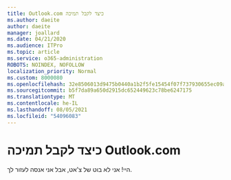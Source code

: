 ```yaml
---
title: Outlook.com כיצד לקבל תמיכה
ms.author: daeite
author: daeite
manager: joallard
ms.date: 04/21/2020
ms.audience: ITPro
ms.topic: article
ms.service: o365-administration
ROBOTS: NOINDEX, NOFOLLOW
localization_priority: Normal
ms.custom: 8000080
ms.openlocfilehash: 32e8506013d9475b0440a1b2f5fe15454f07f737930655ec09aab7683d5f39e5
ms.sourcegitcommit: b5f7da89a650d2915dc652449623c78be6247175
ms.translationtype: MT
ms.contentlocale: he-IL
ms.lasthandoff: 08/05/2021
ms.locfileid: "54096083"
---
```

# <a name="how-to-get-outlookcom-support"></a>כיצד לקבל תמיכה Outlook.com

היי!
אני לא בוט של צ'אט, אבל אני אנסה לעזור לך.


